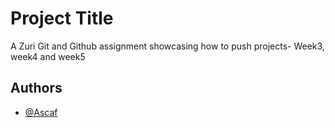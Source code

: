 # Project Title

A Zuri Git and Github assignment showcasing how to push projects- Week3, week4 and week5 

## Authors

- [@Ascaf](https://www.github.com/Ascaf)

